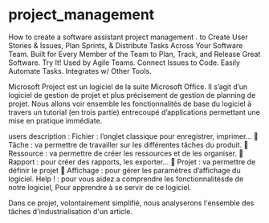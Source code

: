 # project_management
How to create a software assistant project management .
to Create User Stories & Issues, Plan Sprints, & Distribute Tasks Across Your Software Team. Built for Every Member of the Team to Plan, Track, and Release Great Software. Try It! Used by Agile Teams. Connect Issues to Code. Easily Automate Tasks. Integrates w/ Other Tools.


Microsoft Project est un logiciel de la suite Microsoft Office. Il s’agit d’un logiciel de gestion de projet
et plus précisement de gestion de planning de projet. Nous allons voir ensemble les fonctionnalités
de base du logiciel à travers un tutorial (en trois partie) entrecoupé d’applications permettant une
mise en pratique immédiate.

users description :
  Fichier : l’onglet classique pour enregistrer, imprimer…
 Tâche : va permettre de travailler sur les différentes tâches du produit.
 Ressource : va permettre de créer les ressources et de les organiser.
 Rapport : pour créer des rapports, les exporter…
 Projet : va permettre de définir le projet
 Affichage : pour gérer les paramètres d’affichage du logiciel.
Help ! : pour vous aidez a comprendre les fonctionnalitésde de notre logiciel, Pour apprendre à se servir de ce logiciel.

Dans ce projet, volontairement simplifié, nous analyserons l'ensemble des tâches
d'industrialisation d'un article.
